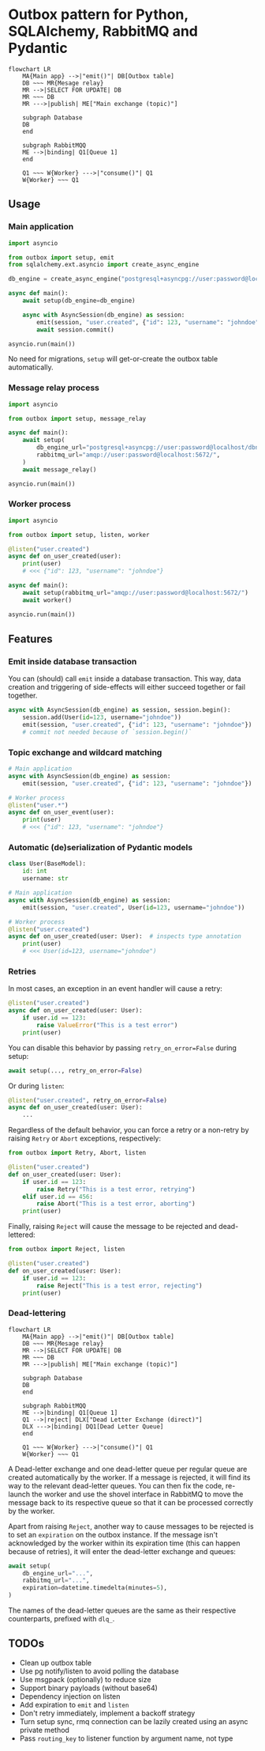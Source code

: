 # Outbox pattern for Python, SQLAlchemy, RabbitMQ and Pydantic

```mermaid
flowchart LR
    MA{Main app} -->|"emit()"| DB[Outbox table]
    DB ~~~ MR{Mesage relay}
    MR -->|SELECT FOR UPDATE| DB
    MR ~~~ DB
    MR --->|publish| ME["Main exchange (topic)"]

    subgraph Database
    DB
    end

    subgraph RabbitMQQ
    ME -->|binding| Q1[Queue 1]
    end

    Q1 ~~~ W{Worker} --->|"consume()"| Q1
    W{Worker} ~~~ Q1
```

## Usage

### Main application

```python
import asyncio

from outbox import setup, emit
from sqlalchemy.ext.asyncio import create_async_engine

db_engine = create_async_engine("postgresql+asyncpg://user:password@localhost/dbname")

async def main():
    await setup(db_engine=db_engine)

    async with AsyncSession(db_engine) as session:
        emit(session, "user.created", {"id": 123, "username": "johndoe"})
        await session.commit()

asyncio.run(main())
```

No need for migrations, `setup` will get-or-create the outbox table automatically.

### Message relay process

```python
import asyncio

from outbox import setup, message_relay

async def main():
    await setup(
        db_engine_url="postgresql+asyncpg://user:password@localhost/dbname",
        rabbitmq_url="amqp://user:password@localhost:5672/",
    )
    await message_relay()

asyncio.run(main())
```

### Worker process

```python
import asyncio

from outbox import setup, listen, worker

@listen("user.created")
async def on_user_created(user):
    print(user)
    # <<< {"id": 123, "username": "johndoe"}

async def main():
    await setup(rabbitmq_url="amqp://user:password@localhost:5672/")
    await worker()

asyncio.run(main())
```

## Features

### Emit inside database transaction

You can (should) call `emit` inside a database transaction. This way, data creation and triggering of side-effects will either succeed together or fail together.

```python
async with AsyncSession(db_engine) as session, session.begin():
    session.add(User(id=123, username="johndoe"))
    emit(session, "user.created", {"id": 123, "username": "johndoe"})
    # commit not needed because of `session.begin()`
```

### Topic exchange and wildcard matching

```python
# Main application
async with AsyncSession(db_engine) as session:
    emit(session, "user.created", {"id": 123, "username": "johndoe"})

# Worker process
@listen("user.*")
async def on_user_event(user):
    print(user)
    # <<< {"id": 123, "username": "johndoe"}
```

### Automatic (de)serialization of Pydantic models

```python
class User(BaseModel):
    id: int
    username: str

# Main application
async with AsyncSession(db_engine) as session:
    emit(session, "user.created", User(id=123, username="johndoe"))

# Worker process
@listen("user.created")
async def on_user_created(user: User):  # inspects type annotation
    print(user)
    # <<< User(id=123, username="johndoe")
```

### Retries

In most cases, an exception in an event handler will cause a retry:

```python
@listen("user.created")
async def on_user_created(user: User):
    if user.id == 123:
        raise ValueError("This is a test error")
    print(user)
```

You can disable this behavior by passing `retry_on_error=False` during setup:

```python
await setup(..., retry_on_error=False)
```

Or during `listen`:

```python
@listen("user.created", retry_on_error=False)
async def on_user_created(user: User):
    ...
```

Regardless of the default behavior, you can force a retry or a non-retry by raising `Retry` or `Abort` exceptions, respectively:

```python
from outbox import Retry, Abort, listen

@listen("user.created")
def on_user_created(user: User):
    if user.id == 123:
        raise Retry("This is a test error, retrying")
    elif user.id == 456:
        raise Abort("This is a test error, aborting")
    print(user)
```

Finally, raising `Reject` will cause the message to be rejected and dead-lettered:

```python
from outbox import Reject, listen

@listen("user.created")
def on_user_created(user: User):
    if user.id == 123:
        raise Reject("This is a test error, rejecting")
    print(user)
```

### Dead-lettering

```mermaid
flowchart LR
    MA{Main app} -->|"emit()"| DB[Outbox table]
    DB ~~~ MR{Mesage relay}
    MR -->|SELECT FOR UPDATE| DB
    MR ~~~ DB
    MR --->|publish| ME["Main exchange (topic)"]

    subgraph Database
    DB
    end

    subgraph RabbitMQQ
    ME -->|binding| Q1[Queue 1]
    Q1 -->|reject| DLX["Dead Letter Exchange (direct)"]
    DLX --->|binding| DQ1[Dead Letter Queue]
    end

    Q1 ~~~ W{Worker} --->|"consume()"| Q1
    W{Worker} ~~~ Q1
```

A Dead-letter exchange and one dead-letter queue per regular queue are created automatically by the worker. If a message is rejected, it will find its way to the relevant dead-letter queues. You can then fix the code, re-launch the worker and use the shovel interface in RabbitMQ to move the message back to its respective queue so that it can be processed correctly by the worker.

Apart from raising `Reject`, another way to cause messages to be rejected is to set an `expiration` on the outbox instance. If the message isn't acknowledged by the worker within its expiration time (this can happen because of retries), it will enter the dead-letter exchange and queues:

```python
await setup(
    db_engine_url="...",
    rabbitmq_url="...",
    expiration=datetime.timedelta(minutes=5),
)
```

The names of the dead-letter queues are the same as their respective counterparts, prefixed with `dlq_`.

## TODOs

- Clean up outbox table
- Use pg notify/listen to avoid polling the database
- Use msgpack (optionally) to reduce size
- Support binary payloads (without base64)
- Dependency injection on listen
- Add expiration to `emit` and `listen`
- Don't retry immediately, implement a backoff strategy
- Turn setup sync, rmq connection can be lazily created using an async private method
- Pass `routing_key` to listener function by argument name, not type
